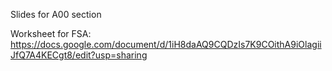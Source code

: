 Slides for A00 section

Worksheet for FSA: https://docs.google.com/document/d/1iH8daAQ9CQDzIs7K9COithA9iOlagiiJfQ7A4KECgt8/edit?usp=sharing 
